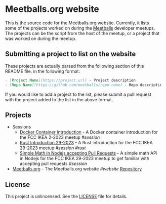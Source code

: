 # Meetballs.org website

This is the source code for the Meetballs.org website. Currently, it lists
some of the projects worked on during the [Meetballs](https://meetballs.org)
developer meetups. The projects can be the script from the host of the meetup,
or a project that was worked on during the meetup.

## Submitting a project to list on the website

These projects are actually parsed from the following section of this README
file. in the following format:

```markdown
- [Project Name](https://project.url) - Project description
- [Repo Name](https://github.com/meetballs/repo-name) - Repo description
```

If you would like to add a project to the list, please submit a pull request
with the project added to the list in the above format.

## Projects

- Sessions
  - [Docker Container Introduction](https://github.com/Unisergius/containers-fccikea-2-2023) - A Docker container
    introduction for the FCC IKEA 2-2023 meetup _#session_
  - [Rust Introduction 29-2023](https://github.com/onelikeandidie/fccikea-29-2023-rust) - A Rust introduction for the FCC
    IKEA 29-2023 meetup _#session_ _#rust_
  - [Simple Math in Nodejs accepting Pull Requests](https://github.com/Unisergius/simple-math-api-exercise) - A simple
    math API in Nodejs for the FCC IKEA 29-2023 meetup to get familiar with accepting pull requests _#session_
- [Meetballs.org](https://meetballs.org) - The Meetballs.org website _#website_
    [Repository](https://github.com/onelikeandidie/meetballs.org)

## License

This project is unlincensed. See the [LICENSE](LICENSE) file for details.

